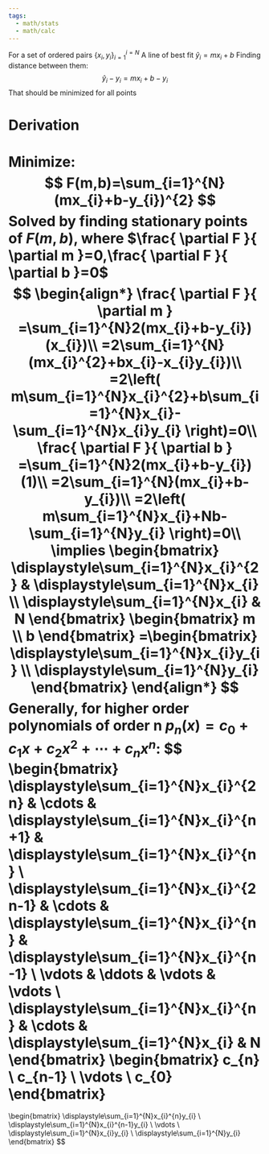 ```yaml
---
tags:
  - math/stats
  - math/calc
---
```

For a set of ordered pairs $\{x_{i},y_{i}\}_{i=1}^{i=N}$
A line of best fit $\hat{y}_{i}=mx_{i}+b$
Finding distance between them:
$$
\hat{y}_{i}-y_{i}=mx_{i}+b-y_{i}
$$
That should be minimized for all points
# Derivation
Minimize:
$$
F(m,b)=\sum_{i=1}^{N}(mx_{i}+b-y_{i})^{2}
$$
Solved by finding stationary points of $F(m,b)$, where $\frac{ \partial F }{ \partial m }=0,\frac{ \partial F }{ \partial b }=0$
$$
\begin{align*}
\frac{ \partial F }{ \partial m } =\sum_{i=1}^{N}2(mx_{i}+b-y_{i})(x_{i})\\
=2\sum_{i=1}^{N}(mx_{i}^{2}+bx_{i}-x_{i}y_{i})\\
=2\left( m\sum_{i=1}^{N}x_{i}^{2}+b\sum_{i=1}^{N}x_{i}-\sum_{i=1}^{N}x_{i}y_{i} \right)=0\\
\frac{ \partial F }{ \partial b } =\sum_{i=1}^{N}2(mx_{i}+b-y_{i})(1)\\
=2\sum_{i=1}^{N}(mx_{i}+b-y_{i})\\
=2\left( m\sum_{i=1}^{N}x_{i}+Nb-\sum_{i=1}^{N}y_{i} \right)=0\\
\implies \begin{bmatrix}
\displaystyle\sum_{i=1}^{N}x_{i}^{2} & \displaystyle\sum_{i=1}^{N}x_{i} \\
\displaystyle\sum_{i=1}^{N}x_{i} & N
\end{bmatrix}
\begin{bmatrix} m \\ b \end{bmatrix}
=\begin{bmatrix}
\displaystyle\sum_{i=1}^{N}x_{i}y_{i} \\
\displaystyle\sum_{i=1}^{N}y_{i}
\end{bmatrix}
\end{align*}
$$
Generally, for higher order polynomials of order n $p_{n}(x)=c_{0}+c_{1}x+c_{2}x^{2}+\cdots+c_{n}x^{n}$:
$$
\begin{bmatrix}
\displaystyle\sum_{i=1}^{N}x_{i}^{2n} & \cdots & \displaystyle\sum_{i=1}^{N}x_{i}^{n+1} & \displaystyle\sum_{i=1}^{N}x_{i}^{n} \\
\displaystyle\sum_{i=1}^{N}x_{i}^{2n-1} & \cdots & \displaystyle\sum_{i=1}^{N}x_{i}^{n} & \displaystyle\sum_{i=1}^{N}x_{i}^{n-1} \\
\vdots & \ddots & \vdots & \vdots \\
\displaystyle\sum_{i=1}^{N}x_{i}^{n} & \cdots & \displaystyle\sum_{i=1}^{N}x_{i} & N
\end{bmatrix}
\begin{bmatrix}
c_{n} \\
c_{n-1} \\
\vdots \\
c_{0}
\end{bmatrix}
=
\begin{bmatrix}
\displaystyle\sum_{i=1}^{N}x_{i}^{n}y_{i} \\
\displaystyle\sum_{i=1}^{N}x_{i}^{n-1}y_{i} \\
\vdots \\
\displaystyle\sum_{i=1}^{N}x_{i}y_{i} \\
\displaystyle\sum_{i=1}^{N}y_{i}
\end{bmatrix}
$$